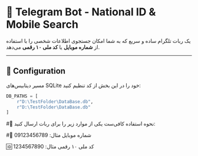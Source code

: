 # 🤖 Telegram Bot - National ID & Mobile Search

یک ربات تلگرام ساده و سریع که به شما امکان جستجوی اطلاعات شخصی را با استفاده از **شماره موبایل** یا **کد ملی ۱۰ رقمی** می‌دهد.

---

## 🔧 Configuration

مسیر دیتابیس‌های SQLite خود را در این بخش از کد تنظیم کنید:

```python
DB_PATHS = [
    r"D:\TestFolder\DataBase.db",
    r"D:\TestFolder\DataBase.db"
]
```


#📲 نحوه استفاده
کافی‌ست یکی از موارد زیر را برای ربات ارسال کنید:

#📱 شماره موبایل
مثال: 09123456789

🆔 کد ملی ۱۰ رقمی
مثال: 1234567890
